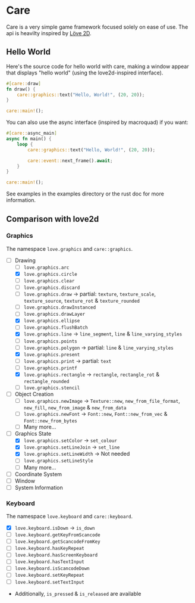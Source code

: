 # Care
Care is a very simple game framework focused solely on ease of use. The api is heavilty inspired by [Löve 2D](https://love2d.org/).

## Hello World

Here's the source code for hello world with care, making a window appear that displays "hello world" (using the love2d-inspired interface).

```rs
#[care::draw]
fn draw() {
    care::graphics::text("Hello, World!", (20, 20));
}

care::main!();
```

You can also use the async interface (inspired by macroquad) if you want:
```rs
#[care::async_main]
async fn main() {
    loop {
        care::graphics::text("Hello, World!", (20, 20));

        care::event::next_frame().await;
    }
}

care::main!();
```

See examples in the examples directory or the rust doc for more information.

## Comparison with love2d

### Graphics
The namespace `love.graphics` and `care::graphics`.
- [ ] Drawing
    - [ ] `love.graphics.arc`
    - [x] `love.graphics.circle`
    - [ ] `love.graphics.clear`
    - [ ] `love.graphics.discard`
    - [ ] `love.graphics.draw` -> partial: `texture`, `texture_scale`, `texture_source`, `texture_rot` & `texture_rounded`
    - [ ] `love.graphics.drawInstanced`
    - [ ] `love.graphics.drawLayer`
    - [x] `love.graphics.ellipse`
    - [ ] `love.graphics.flushBatch`
    - [x] `love.graphics.line` -> `line_segment`, `line` & `line_varying_styles`
    - [ ] `love.graphics.points`
    - [ ] `love.graphics.polygon` -> partial: `line` & `line_varying_styles`
    - [x] `love.graphics.present`
    - [ ] `love.graphics.print` -> partial: `text`
    - [ ] `love.graphics.printf`
    - [x] `love.graphics.rectangle` -> `rectangle`, `rectangle_rot` & `rectangle_rounded`
    - [ ] `love.graphics.stencil`
- [ ] Object Creation
    - [ ] `love.graphics.newImage` -> `Texture::new`, `new_from_file_format`, `new_fill`, `new_from_image` & `new_from_data`
    - [ ] `love.graphics.newFont` -> `Font::new`, `Font::new_from_vec` & `Font::new_from_bytes`
    - [ ] Many more...
- [ ] Graphics State
    - [x] `love.graphics.setColor` -> `set_colour`
    - [x] `love.graphics.setLineJoin` -> `set_line`
    - [x] `love.graphics.setLineWidth` -> Not needed
    - [ ] `love.graphics.setLineStyle`
    - [ ] Many more...
- [ ] Coordinate System
- [ ] Window
- [ ] System Information

### Keyboard
The namespace `love.keyboard` and `care::keyboard`.
- [x] `love.keyboard.isDown` -> `is_down`
- [ ] `love.keyboard.getKeyFromScancode`
- [ ] `love.keyboard.getScancodeFromKey`
- [ ] `love.keyboard.hasKeyRepeat`
- [ ] `love.keyboard.hasScreenKeyboard`
- [ ] `love.keyboard.hasTextInput`
- [ ] `love.keyboard.isScancodeDown`
- [ ] `love.keyboard.setKeyRepeat`
- [ ] `love.keyboard.setTextInput`
- Additionally, `is_pressed` & `is_released` are available


